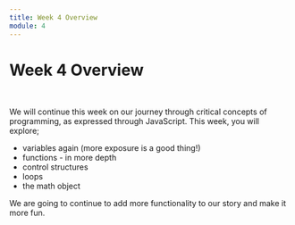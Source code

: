 ```yaml
---
title: Week 4 Overview
module: 4
---
```


# Week 4 Overview <br />



<br />


We will continue this week on our journey through critical concepts of programming, as expressed through JavaScript. This week, you will explore;

- variables again (more exposure is a good thing!)
- functions - in more depth
- control structures
- loops
- the math object

We are going to continue to add more functionality to our story and make it more fun. 
